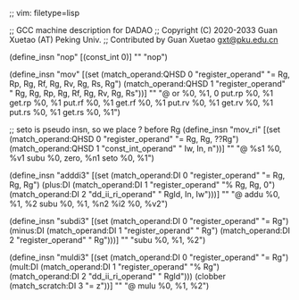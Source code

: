 ;; vim: filetype=lisp

;; GCC machine description for DADAO
;; Copyright (C) 2020-2033 Guan Xuetao (AT) Peking Univ.
;; Contributed by Guan Xuetao <gxt@pku.edu.cn>

(define_insn "nop"
  [(const_int 0)]
	""
	"nop")

(define_insn "mov<mode>"
  [(set (match_operand:QHSD 0 "register_operand" "= Rg, Rp, Rg, Rf, Rg, Rv, Rg, Rs, Rg")
        (match_operand:QHSD 1 "register_operand" "  Rg, Rg, Rp, Rg, Rf, Rg, Rv, Rg, Rs"))]
	""
	"@
	or	%0, %1, 0
	put.rp	%0, %1
	get.rp	%0, %1
	put.rf	%0, %1
	get.rf	%0, %1
	put.rv	%0, %1
	get.rv	%0, %1
	put.rs	%0, %1
	get.rs	%0, %1")

;; seto is pseudo insn, so we place ? before Rg
(define_insn "mov_ri<mode>"
  [(set (match_operand:QHSD 0 "register_operand"  "= Rg, Rg, ??Rg")
        (match_operand:QHSD 1 "const_int_operand" "  Iw, In,    n"))]
	""
	"@
	%s1	%0, %v1
	subu	%0, zero, %n1
	seto	%0, %1")

(define_insn "adddi3"
  [(set      (match_operand:DI 0 "register_operand" "=   Rg, Rg, Rg")
    (plus:DI (match_operand:DI 1 "register_operand" "%   Rg, Rg,  0")
             (match_operand:DI 2 "dd_ii_ri_operand" "  RgId, In, Iw")))]
	""
	"@
	addu	%0, %1, %2
	subu	%0, %1, %n2
	%i2	%0, %v2")

(define_insn "subdi3"
  [(set       (match_operand:DI 0 "register_operand" "= Rg")
    (minus:DI (match_operand:DI 1 "register_operand" "  Rg")
              (match_operand:DI 2 "register_operand" "  Rg")))]
	""
	"subu	%0, %1, %2")

(define_insn "muldi3"
  [(set      (match_operand:DI 0 "register_operand" "=   Rg")
    (mult:DI (match_operand:DI 1 "register_operand" "%   Rg")
             (match_operand:DI 2 "dd_ii_ri_operand" "  RgId")))
   (clobber  (match_scratch:DI 3                    "=    z"))]
	""
	"@
	mulu	%0, %1, %2")
